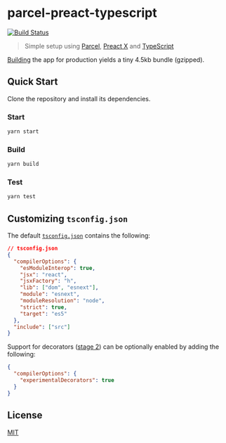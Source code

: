 # parcel-preact-typescript

[![Build Status](https://travis-ci.com/metonym/parcel-preact-typescript.svg?branch=master)](https://travis-ci.com/metonym/parcel-preact-typescript)

> Simple setup using [Parcel](https://parceljs.org/), [Preact X](https://preactjs.com/) and [TypeScript](https://www.typescriptlang.org/)

[Building](#build) the app for production yields a tiny 4.5kb bundle (gzipped).

## Quick Start

Clone the repository and install its dependencies.

### Start

```bash
yarn start
```

### Build

```bash
yarn build
```

### Test

```bash
yarn test
```

## Customizing `tsconfig.json`

The default [`tsconfig.json`](tsconfig.json) contains the following:

```json
// tsconfig.json
{
  "compilerOptions": {
    "esModuleInterop": true,
    "jsx": "react",
    "jsxFactory": "h",
    "lib": ["dom", "esnext"],
    "module": "esnext",
    "moduleResolution": "node",
    "strict": true,
    "target": "es5"
  },
  "include": ["src"]
}
```

Support for decorators ([stage 2](https://github.com/tc39/proposal-decorators)) can be optionally enabled by adding the following:

```json
{
  "compilerOptions": {
    "experimentalDecorators": true
  }
}
```

## License

[MIT](LICENSE)

